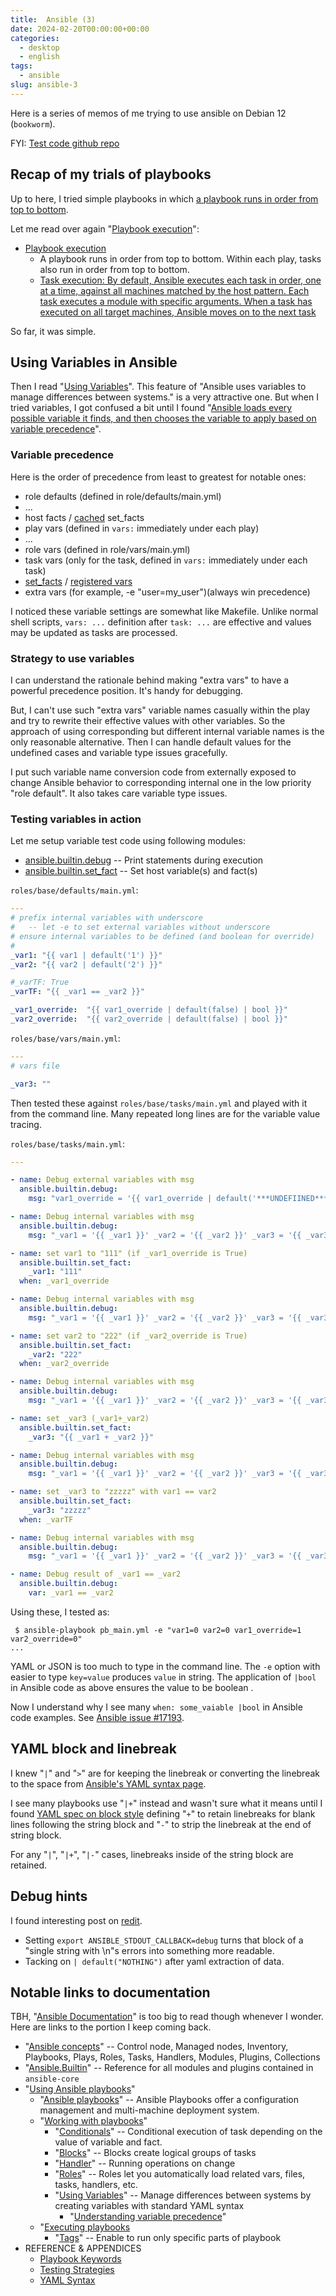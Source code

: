 ```yaml
---
title:  Ansible (3)
date: 2024-02-20T00:00:00+00:00
categories:
  - desktop
  - english
tags:
  - ansible
slug: ansible-3
---
```


Here is a series of memos of me trying to use ansible on Debian 12 (`bookworm`).

FYI: [Test code github repo](https://github.com/osamuaoki/osamuaoki-hugo-proj)

## Recap of my trials of playbooks

Up to here, I tried simple playbooks in which [a playbook runs in order from top to bottom](https://docs.ansible.com/ansible/latest/playbook_guide/playbooks_intro.html#playbook-execution).

Let me read over again "[Playbook execution](https://docs.ansible.com/ansible/latest/playbook_guide/playbooks_intro.html#playbook-execution)":

* [Playbook execution](https://docs.ansible.com/ansible/latest/playbook_guide/playbooks_intro.html#playbook-execution)
  * A playbook runs in order from top to bottom. Within each play, tasks also run in order from top to bottom.
  * [Task execution: By default, Ansible executes each task in order, one at a time, against all
machines matched by the host pattern. Each task executes a module with specific
arguments. When a task has executed on all target machines, Ansible moves on to
the next task](https://docs.ansible.com/ansible/latest/playbook_guide/playbooks_intro.html#task-execution)

So far, it was simple.

## Using Variables in Ansible

Then I read "[Using Variables](https://docs.ansible.com/ansible/latest/playbook_guide/playbooks_variables.html)".
This feature of "Ansible uses variables to manage differences between systems."
is a very attractive one.  But when I tried variables, I got confused a bit
until I found "[Ansible loads every possible variable it finds, and then
chooses the variable to apply based on variable
precedence](https://docs.ansible.com/ansible/latest/playbook_guide/playbooks_variables.html#variable-precedence-where-should-i-put-a-variable)".

### Variable precedence
Here is the order of precedence from least to greatest for notable ones:

* role defaults (defined in role/defaults/main.yml)
* ...
* host facts / [cached](https://docs.ansible.com/ansible/latest/modules/set_fact_module.html#parameter-cacheable) set_facts
* play vars (defined in `vars:` immediately under each play)
* ...
* role vars (defined in role/vars/main.yml)
* task vars (only for the task, defined in `vars:` immediately under each task)
* [set_facts](https://docs.ansible.com/ansible/latest/collections/ansible/builtin/set_fact_module.html) / [registered vars](https://docs.ansible.com/ansible/latest/playbook_guide/playbooks_variables.html#registering-variables)
* extra vars (for example, -e "user=my_user")(always win precedence)

I noticed these variable settings are somewhat like Makefile.  Unlike normal
shell scripts, `vars: ...` definition after `task: ...` are effective and
values may be updated as tasks are processed.

### Strategy to use variables

I can understand the rationale behind making "extra vars" to have a powerful
precedence position.  It's handy for debugging.

But, I can't use such "extra vars" variable names casually within the play and
try to rewrite their effective values with other variables.  So the approach of
using corresponding but different internal variable names is the only
reasonable alternative.  Then I can handle default values for the undefined
cases and variable type issues gracefully.

I put such variable name conversion code from externally exposed to change
Ansible behavior to corresponding internal one in the low priority "role
default".  It also takes care variable type issues.

### Testing variables in action

Let me setup variable test code using following modules:

* [ansible.builtin.debug](https://docs.ansible.com/ansible/latest/collections/ansible/builtin/debug_module.html) --  Print statements during execution
* [ansible.builtin.set_fact](https://docs.ansible.com/ansible/latest/collections/ansible/builtin/set_fact_module.html) -- Set host variable(s) and fact(s)

`roles/base/defaults/main.yml`:

```yaml
---
# prefix internal variables with underscore
#   -- let -e to set external variables without underscore
# ensure internal variables to be defined (and boolean for override)
#
_var1: "{{ var1 | default('1') }}"
_var2: "{{ var2 | default('2') }}"

#_varTF: True
_varTF: "{{ _var1 == _var2 }}"

_var1_override:  "{{ var1_override | default(false) | bool }}" 
_var2_override:  "{{ var2_override | default(false) | bool }}" 

```

`roles/base/vars/main.yml`:

```yaml
---
# vars file

_var3: ""
```


Then tested these against `roles/base/tasks/main.yml` and played with it from
the command line.  Many repeated long lines are for the variable value tracing.

`roles/base/tasks/main.yml`:

```yaml
---

- name: Debug external variables with msg
  ansible.builtin.debug:
    msg: "var1_override = '{{ var1_override | default('***UNDEFIINED***') }}' var2_override = '{{ var2_override | default('***UNDEFIINED***') }}'"

- name: Debug internal variables with msg
  ansible.builtin.debug:
    msg: "_var1 = '{{ _var1 }}' _var2 = '{{ _var2 }}' _var3 = '{{ _var3 }}' _varTF = '{{ _varTF }}' _var1_override = '{{ _var1_override }}' _var2_override = '{{ _var2_override }}'"

- name: set var1 to "111" (if _var1_override is True)
  ansible.builtin.set_fact:
    _var1: "111"
  when: _var1_override

- name: Debug internal variables with msg
  ansible.builtin.debug:
    msg: "_var1 = '{{ _var1 }}' _var2 = '{{ _var2 }}' _var3 = '{{ _var3 }}' _varTF = '{{ _varTF }}' _var1_override = '{{ _var1_override }}' _var2_override = '{{ _var2_override }}'"

- name: set var2 to "222" (if _var2_override is True)
  ansible.builtin.set_fact:
    _var2: "222"
  when: _var2_override

- name: Debug internal variables with msg
  ansible.builtin.debug:
    msg: "_var1 = '{{ _var1 }}' _var2 = '{{ _var2 }}' _var3 = '{{ _var3 }}' _varTF = '{{ _varTF }}' _var1_override = '{{ _var1_override }}' _var2_override = '{{ _var2_override }}'"

- name: set _var3 (_var1+_var2)
  ansible.builtin.set_fact:
    _var3: "{{ _var1 + _var2 }}"

- name: Debug internal variables with msg
  ansible.builtin.debug:
    msg: "_var1 = '{{ _var1 }}' _var2 = '{{ _var2 }}' _var3 = '{{ _var3 }}' _varTF = '{{ _varTF }}' _var1_override = '{{ _var1_override }}' _var2_override = '{{ _var2_override }}'"

- name: set _var3 to "zzzzz" with var1 == var2
  ansible.builtin.set_fact:
    _var3: "zzzzz"
  when: _varTF

- name: Debug internal variables with msg
  ansible.builtin.debug:
    msg: "_var1 = '{{ _var1 }}' _var2 = '{{ _var2 }}' _var3 = '{{ _var3 }}' _varTF = '{{ _varTF }}' _var1_override = '{{ _var1_override }}' _var2_override = '{{ _var2_override }}'"

- name: Debug result of _var1 == _var2
  ansible.builtin.debug:
    var: _var1 == _var2
```

Using these, I tested as:

```console
 $ ansible-playbook pb_main.yml -e "var1=0 var2=0 var1_override=1 var2_override=0"
...
```

YAML or JSON is too much to type in the command line.  The `-e` option with
easier to type `key=value` produces `value` in string.  The application of
`|bool` in Ansible code as above ensures the value to be boolean .

Now I understand why I see many `when: some_vaiable |bool` in Ansible code
examples.  See [Ansible issue #17193](https://github.com/ansible/ansible/issues/17193).

## YAML block and linebreak

I knew "`|`" and "`>`" are for keeping the linebreak or converting the
linebreak to the space from
[Ansible's YAML syntax page](https://docs.ansible.com/ansible/latest/reference_appendices/YAMLSyntax.html).

I see many playbooks use "`|+`" instead and wasn't sure what it means until I found
[YAML spec on block
style](https://yaml.org/spec/1.2.2/#chapter-8-block-style-productions) defining
"`+`" to retain linebreaks for blank lines following the string block and
"`-`" to strip the linebreak at the end of string block.

For any "`|`", "`|+`", "`|-`" cases, linebreaks inside of the string block are retained.

## Debug hints

I found interesting post on [redit](https://www.reddit.com/r/ansible/comments/14lbknm/debugging_ansible_jinja2_templates/).

* Setting `export ANSIBLE_STDOUT_CALLBACK=debug` turns that block of a "single string with \n"s errors into something more readable.
* Tacking on `| default("NOTHING")` after yaml extraction of data.


## Notable links to documentation

TBH, "[Ansible Documentation](https://docs.ansible.com/)" is too big to read
though whenever I wonder.  Here are links to the portion I keep coming back.

* "[Ansible concepts](https://docs.ansible.com/ansible/latest/getting_started/basic_concepts.html)" -- Control node, Managed nodes, Inventory, Playbooks, Plays, Roles, Tasks, Handlers, Modules, Plugins, Collections
* "[Ansible.Builtin](https://docs.ansible.com/ansible/latest/collections/ansible/builtin/)" -- Reference for all modules and plugins contained in `ansible-core`
* "[Using Ansible playbooks](https://docs.ansible.com/ansible/latest/playbook_guide/)"
  * "[Ansible playbooks](https://docs.ansible.com/ansible/latest/playbook_guide/playbooks_intro.html)" -- Ansible Playbooks offer a configuration management and multi-machine deployment system.
  * "[Working with playbooks](https://docs.ansible.com/ansible/latest/playbook_guide/playbooks.html)"
    * "[Conditionals](https://docs.ansible.com/ansible/latest/playbook_guide/playbooks_conditionals.html)" -- Conditional execution of task depending on the value of variable and fact.
    * "[Blocks](https://docs.ansible.com/ansible/latest/playbook_guide/playbooks_blocks.html)" -- Blocks create logical groups of tasks
    * "[Handler](https://docs.ansible.com/ansible/latest/playbook_guide/playbooks_handlers.html)" -- Running operations on change
    * "[Roles](https://docs.ansible.com/ansible/latest/playbook_guide/playbooks_reuse_roles.html)" -- Roles let you automatically load related vars, files, tasks, handlers, etc.
    * "[Using Variables](https://docs.ansible.com/ansible/latest/playbook_guide/playbooks_variables.html)" -- Manage differences between systems by creating variables with standard YAML syntax
      * "[Understanding variable precedence](https://docs.ansible.com/ansible/latest/playbook_guide/playbooks_variables.html#understanding-variable-precedence)"
  * "[Executing playbooks](https://docs.ansible.com/ansible/latest/playbook_guide/playbooks_execution.html)
    * "[Tags](https://docs.ansible.com/ansible/latest/playbook_guide/playbooks_tags.html)" -- Enable to run only specific parts of playbook
* REFERENCE & APPENDICES
  * [Playbook Keywords](https://docs.ansible.com/ansible/latest/reference_appendices/playbooks_keywords.html)
  * [Testing Strategies](https://docs.ansible.com/ansible/latest/reference_appendices/test_strategies.html)
  * [YAML Syntax](https://docs.ansible.com/ansible/latest/reference_appendices/YAMLSyntax.html)

<!--
Trace points

https://zenn.dev/y_mrok/books/ansible-no-module-no-tsukaikata 2023/09/22
https://noknowing.hatenablog.com/entry/2021/01/02/130032 docker nginx

Official example
https://github.com/ansible/ansible-examples
Similar examples referenced to go forward.
https://github.com/pythops/workstation
https://github.com/jhx0/debian-desktop-playbook.git
https://github.com/Regrau/ansible-workstation-play.git
https://github.com/sys0dm1n/ansible-ubuntu-desktop.git
https://github.com/gh640/ansible-playbook-localhost-examples
https://github.com/alecigne/ansible-desktop.git
https://github.com/kalos/ansible-debian-workstation.git -- Automate workstation setup with Ansible
  https://schfkt.dev/blog/workstation-setup-with-ansible/ May 13, 2023
https://github.com/rpthms/ansible-debian-server.git
https://github.com/allotmentandy/ansible-debian-install-desktop.git -- Using Ansible To Setup My New Debian Desktop Machine

-->

<!--
vim: set sw=2 sts=2 ai si et tw=79 ft=markdown:
-->

